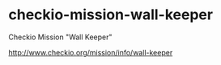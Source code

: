 checkio-mission-wall-keeper
=================================

Checkio Mission "Wall Keeper"

http://www.checkio.org/mission/info/wall-keeper
